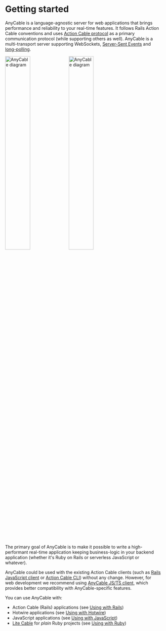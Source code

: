 <!-- markdownlint-disable no-inline-html -->
# Getting started

AnyCable is a language-agnostic server for web applications that brings performance and reliability to your real-time features. It follows Rails Action Cable conventions and uses [Action Cable protocol](misc/action_cable_protocol.md) as a primary communication protocol (while supporting others as well). AnyCable is a multi-transport server supporting WebSockets, [Server-Sent Events](/anycable-go/sse.md) and [long-polling](/anycable-go/long_polling.md).

<div class="chart-container" data-view-transition="chart">
  <img class="is-light" src="/assets/images/anycable.svg" alt="AnyCable diagram" width="40%">
  <img class="is-dark" src="/assets/images/anycable_dark.svg" alt="AnyCable diagram" width="40%">
</div>

The primary goal of AnyCable is to make it possible to write a high-performant real-time application keeping business-logic in your backend application (whether it's Ruby on Rails or serverless JavaScript or whatever).

AnyCable could be used with the existing Action Cable clients (such as [Rails JavaScript client](https://www.npmjs.com/package/actioncable) or [Action Cable CLI](https://github.com/palkan/acli)) without any change. However, for web development we recommend using [AnyCable JS/TS client](https://github.com/anycable/anycable-client), which provides better compatibility with AnyCable-specific features.

You can use AnyCable with:

- Action Cable (Rails) applications (see [Using with Rails](rails/getting_started.md))
- Hotwire applications (see [Using with Hotwire](guides/hotwire.md))
- JavaScript applications (see [Using with JavaScript](/guides/serverless.md))
- [Lite Cable](https://github.com/palkan/litecable) for  _plain_ Ruby projects (see [Using with Ruby](ruby/non_rails.md))
